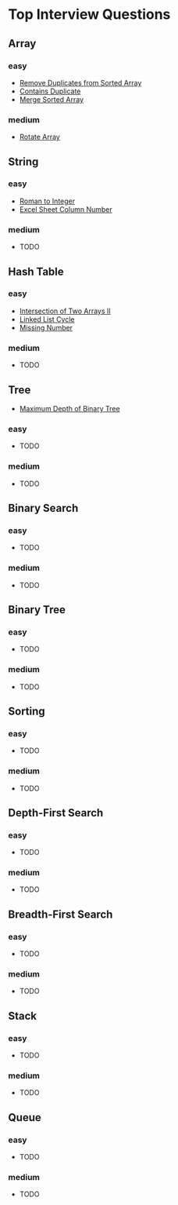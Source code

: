 # Top Interview Questions

## Array

### easy

- [Remove Duplicates from Sorted Array](./easy/remove-dupilicates-from-sorted-array.js)
- [Contains Duplicate](./easy/contains-duplicate.js)
- [Merge Sorted Array](./easy/merge-sorted-array.md)

### medium

- [Rotate Array](./medium/rotate-array.js)

## String

### easy

- [Roman to Integer](./easy/roman-to-integer.md)
- [Excel Sheet Column Number](./easy/excel-sheet-column-number.md)

### medium

- TODO

## Hash Table

### easy

- [Intersection of Two Arrays II](./easy/intersection-of-two-arrays-ii.md)
- [Linked List Cycle](./easy/linked-list-cycle.md)
- [Missing Number](./easy/missing-number.md)
### medium

- TODO

## Tree
- [Maximum Depth of Binary Tree](./easy/maximum-depth-of-binary-tree.md)

### easy

- TODO

### medium

- TODO

## Binary Search

### easy

- TODO

### medium

- TODO

## Binary Tree

### easy

- TODO

### medium

- TODO

## Sorting

### easy

- TODO

### medium

- TODO

## Depth-First Search

### easy

- TODO

### medium

- TODO

## Breadth-First Search

### easy

- TODO

### medium

- TODO

## Stack

### easy

- TODO

### medium

- TODO

## Queue

### easy

- TODO

### medium

- TODO
